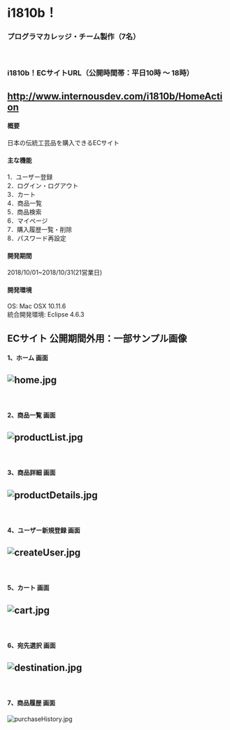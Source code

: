 # i1810b！  
### プログラマカレッジ・チーム製作（7名）  
　  
### i1810b！ECサイトURL（公開時間帯：平日10時 ～ 18時）  
##  http://www.internousdev.com/i1810b/HomeAction

#### 概要
日本の伝統工芸品を購入できるECサイト

#### 主な機能
1．ユーザー登録  
2．ログイン・ログアウト  
3．カート  
4．商品一覧  
5．商品検索  
6．マイページ  
7．購入履歴一覧・削除  
8．パスワード再設定  

#### 開発期間
2018/10/01~2018/10/31(21営業日)

#### 開発環境
OS: Mac OSX 10.11.6  
統合開発環境: Eclipse 4.6.3
　  
## ECサイト 公開期間外用：一部サンプル画像   
#### 1、ホーム 画面  
![home.jpg](https://github.com/y-sugiyama654/teamProject/blob/images/images/home.jpg)  
-----------
　  
#### 2、商品一覧 画面  
![productList.jpg](https://github.com/y-sugiyama654/teamProject/blob/images/images/productList.jpg)  
-----------
　  
#### 3、商品詳細 画面  
![productDetails.jpg](https://github.com/y-sugiyama654/teamProject/blob/images/images/productDetails.jpg)
-----------
　  
#### 4、ユーザー新規登録 画面  
![createUser.jpg](https://github.com/y-sugiyama654/teamProject/blob/images/images/createUser.jpg)
-----------
　  
#### 5、カート 画面
![cart.jpg](https://github.com/y-sugiyama654/teamProject/blob/images/images/cart.jpg)
-----------
　  
#### 6、宛先選択 画面
![destination.jpg](https://github.com/y-sugiyama654/teamProject/blob/images/images/destination.jpg)
-----------
　  
#### 7、商品履歴 画面
![purchaseHistory.jpg](https://github.com/y-sugiyama654/teamProject/blob/images/images/purchaseHistory.jpg)
